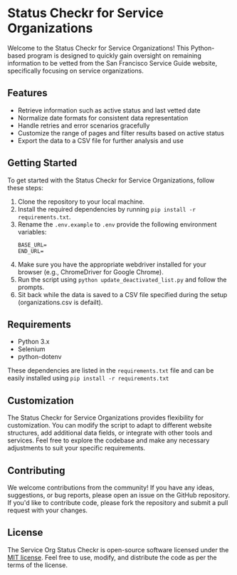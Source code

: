 # Status Checkr for Service Organizations

Welcome to the Status Checkr for Service Organizations! This Python-based program is designed to quickly gain oversight on remaining information to be vetted from the San Francisco Service Guide website, specifically focusing on service organizations.

## Features

- Retrieve information such as active status and last vetted date
- Normalize date formats for consistent data representation
- Handle retries and error scenarios gracefully
- Customize the range of pages and filter results based on active status
- Export the data to a CSV file for further analysis and use

## Getting Started

To get started with the Status Checkr for Service Organizations, follow these steps:

1. Clone the repository to your local machine.
2. Install the required dependencies by running `pip install -r requirements.txt`.
3. Rename the `.env.example` to `.env` provide the following environment variables:
   ```
   BASE_URL=
   END_URL=
   ```
4. Make sure you have the appropriate webdriver installed for your browser (e.g., ChromeDriver for Google Chrome).
5. Run the script using `python update_deactivated_list.py` and follow the prompts.
6. Sit back while the data is saved to a CSV file specified during the setup (organizations.csv is defailt).

## Requirements

- Python 3.x
- Selenium
- python-dotenv

These dependencies are listed in the ```requirements.txt``` file and can be easily installed using ``` pip install -r requirements.txt ```

## Customization

The Status Checkr for Service Organizations provides flexibility for customization. You can modify the script to adapt to different website structures, add additional data fields, or integrate with other tools and services.
Feel free to explore the codebase and make any necessary adjustments to suit your specific requirements.

## Contributing

We welcome contributions from the community! If you have any ideas, suggestions, or bug reports, please open an issue on the GitHub repository. If you'd like to contribute code, please fork the repository and submit a pull request with your changes.

## License

The Service Org Status Checkr is open-source software licensed under the [MIT license](https://opensource.org/licenses/MIT). Feel free to use, modify, and distribute the code as per the terms of the license.

